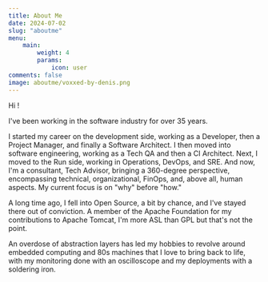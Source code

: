 ```yaml
---
title: About Me
date: 2024-07-02
slug: "aboutme"
menu:
    main: 
        weight: 4
        params:
            icon: user
comments: false
image: aboutme/voxxed-by-denis.png
---
```


Hi !

I've been working in the software industry for over 35 years.

I started my career on the development side, working as a Developer, then a Project Manager, and finally a Software Architect. 
I then moved into software engineering, working as a Tech QA and then a CI Architect. 
Next, I moved to the Run side, working in Operations, DevOps, and SRE.
And now, I'm a consultant, Tech Advisor, bringing a 360-degree perspective, encompassing technical, organizational, FinOps, and, above all, human aspects.
My current focus is on "why" before "how."

A long time ago, I fell into Open Source, a bit by chance, and I've stayed there out of conviction. A member of the Apache Foundation for my contributions to Apache Tomcat, I'm more ASL than GPL but that's not the point.

An overdose of abstraction layers has led my hobbies to revolve around embedded computing and 80s machines that I love to bring back to life, with my monitoring done with an oscilloscope and my deployments with a soldering iron.
